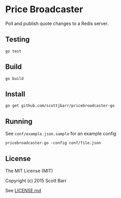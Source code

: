 # Price Broadcaster

Poll and publish quote changes to a Redis server.

## Testing

    go test

## Build

    go build

## Install

    go get github.com/scottjbarr/pricebroadcaster-go

## Running

See `conf/example.json.sample` for an example config

    pricebroadcaster-go -config conf/file.json

## License

The MIT License (MIT)

Copyright (c) 2015 Scott Barr

See [LICENSE.md](LICENSE.md)
